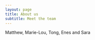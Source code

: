 ```yaml
---
layout: page
title: About us
subtitle: Meet the team
---
```


Matthew, Marie-Lou, Tong, Enes and Sara



